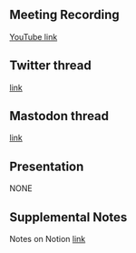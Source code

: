 ## Meeting Recording

[YouTube link](https://youtu.be/U38P3T9cu0s)

## Twitter thread

[link](https://twitter.com/Orthogonal_Lab/status/1642258986685591555)

## Mastodon thread

[link](https://neuromatch.social/@OREL/110125386674540943)

## Presentation

NONE   

## Supplemental Notes

Notes on Notion [link](https://www.notion.so/jopro-org/smn-2023-14-5ee29c72eec84235b0f067a605ab2259)
